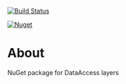 [![Build Status](https://travis-ci.com/hmlendea/nucidal.svg?branch=master)](https://travis-ci.com/hmlendea/nucidal)

[![Nuget](https://img.shields.io/nuget/v/NuciDAL.svg?label=NuciDAL)](https://www.nuget.org/packages/NuciDAL)

# About

NuGet package for DataAccess layers
